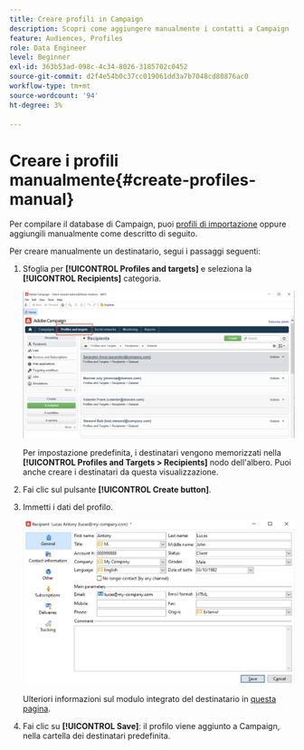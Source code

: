 ```yaml
---
title: Creare profili in Campaign
description: Scopri come aggiungere manualmente i contatti a Campaign
feature: Audiences, Profiles
role: Data Engineer
level: Beginner
exl-id: 363b53ad-098c-4c34-8026-3185702c0452
source-git-commit: d2f4e54b0c37cc019061dd3a7b7048cd80876ac0
workflow-type: tm+mt
source-wordcount: '94'
ht-degree: 3%

---
```


# Creare i profili manualmente{#create-profiles-manual}

Per compilare il database di Campaign, puoi [profili di importazione](import-profiles.md) oppure aggiungili manualmente come descritto di seguito.

Per creare manualmente un destinatario, segui i passaggi seguenti:

1. Sfoglia per **[!UICONTROL Profiles and targets]** e seleziona la **[!UICONTROL Recipients]** categoria.

   ![](assets/profiles-and-targets.png)

   Per impostazione predefinita, i destinatari vengono memorizzati nella **[!UICONTROL Profiles and Targets > Recipients]** nodo dell&#39;albero. Puoi anche creare i destinatari da questa visualizzazione.

1. Fai clic sul pulsante **[!UICONTROL Create button]**.
1. Immetti i dati del profilo.

   ![](assets/new-recipient.png)

   Ulteriori informazioni sul modulo integrato del destinatario in [questa pagina](view-profiles.md#edit-a-profiles).

1. Fai clic su **[!UICONTROL Save]**: il profilo viene aggiunto a Campaign, nella cartella dei destinatari predefinita.
